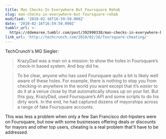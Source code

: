 ```yaml
---
title: Man Checks-In Everywhere But Foursquare Rehab
slug: man-checks-in-everywhere-but-foursquare-rehab
modified: '2010-02-16T16:59:50.000Z'
date: '2010-02-16T16:59:50.000Z'
tumblr_url: >-
  https://ddemaree.tumblr.com/post/392990338/man-checks-in-everywhere-but-foursquare-rehab
link_url: 'http://techcrunch.com/2010/02/16/foursquare-cheating/'
---
```

TechCrunch's MG Siegler:

> KrazyDad was a man on a mission: to show the holes in Foursquare’s check-in based system. And boy did he.

> To be clear, anyone who has used Foursquare quite a bit is likely well aware of these holes. For example, there is nothing to stop you from checking-in anywhere in the world you want except that it’s _easier_ to do it at a venue close by that automatically shows up on your list. But this guy, KrazyDad, used Foursquare’s API and some scripts to do his dirty work. In the end, he had captured dozens of mayorships across a range of fake Foursquare accounts.

This was less a problem when only a few San Francisco dot-hipsters were on Foursquare, but now with some businesses offering deals or discounts for mayors and other top users, cheating is a real problem that'll have to be addressed.
